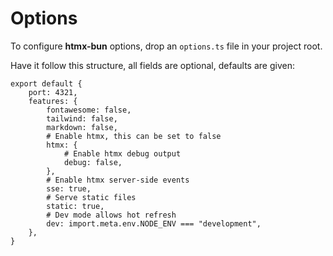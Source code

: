 # Options

To configure **htmx-bun** options, drop an `options.ts` file in your project root.

Have it follow this structure, all fields are optional, defaults are given:

```
export default {
    port: 4321,
    features: {
        fontawesome: false,
        tailwind: false,
        markdown: false,
        # Enable htmx, this can be set to false
        htmx: {
            # Enable htmx debug output
            debug: false,
        },
        # Enable htmx server-side events
        sse: true,
        # Serve static files
        static: true,
        # Dev mode allows hot refresh
        dev: import.meta.env.NODE_ENV === "development",
    },
}
```
